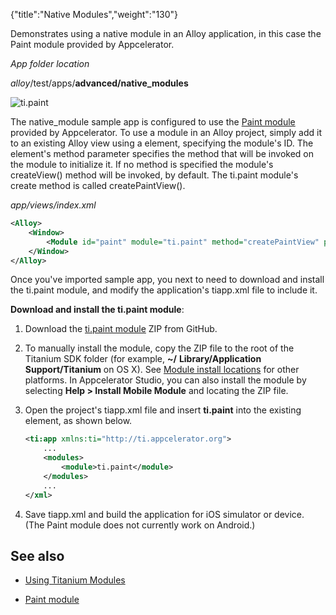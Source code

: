 {"title":"Native Modules","weight":"130"}

Demonstrates using a native module in an Alloy application, in this case the Paint module provided by Appcelerator.

*App folder location*

_alloy_/test/apps/**advanced/native\_modules**

![ti.paint](/Images/appc/download/attachments/41845669/ti.paint.png)

The native\_module sample app is configured to use the [Paint module](https://marketplace.axway.com/apps/4977#!overview) provided by Appcelerator. To use a module in an Alloy project, simply add it to an existing Alloy view using a <Module/> element, specifying the module's ID. The element's method parameter specifies the method that will be invoked on the module to initialize it. If no method is specified the module's createView() method will be invoked, by default. The ti.paint module's create method is called createPaintView().

*app/views/index.xml*

```xml
<Alloy>
    <Window>
        <Module id="paint" module="ti.paint" method="createPaintView" platform="ios" />
    </Window>
</Alloy>
```

Once you've imported sample app, you next to need to download and install the ti.paint module, and modify the application's tiapp.xml file to include it.

**Download and install the ti.paint module**:

1. Download the [ti.paint module](https://github.com/appcelerator-archive/ti.paint) ZIP from GitHub.

2. To manually install the module, copy the ZIP file to the root of the Titanium SDK folder (for example, **~/** **Library/Application Support/Titanium** on OS X). See [Module install locations](/docs/appc/Titanium_SDK/Titanium_SDK_How-tos/Using_Modules/Using_a_Module/#module-install-locations)
    for other platforms. In Appcelerator Studio, you can also install the module by selecting **Help > Install Mobile Module** and locating the ZIP file.

3. Open the project's tiapp.xml file and insert **<module>ti.paint</module>** into the existing <modules></modules> element, as shown below.

    ```xml
    <ti:app xmlns:ti="http://ti.appcelerator.org">
        ...
        <modules>
            <module>ti.paint</module>
        </modules>
        ...
    </xml>
    ```

4. Save tiapp.xml and build the application for iOS simulator or device. (The Paint module does not currently work on Android.)

## See also

* [Using Titanium Modules](/docs/appc/Axway_Appcelerator_Studio/Axway_Appcelerator_Studio_Guide/Titanium_Development/Titanium_Modules/Using_Titanium_Modules/)

* [Paint module](https://marketplace.axway.com/apps/4977#!overview)

